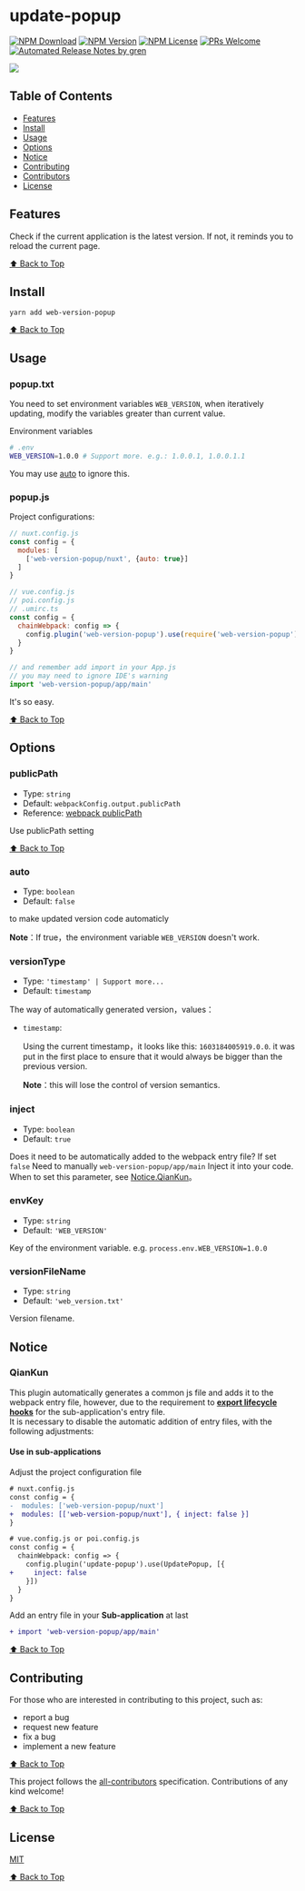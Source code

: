 # update-popup

[![NPM Download](https://badgen.net/npm/dm/web-version-popup)](https://www.npmjs.com/package/web-version-popup)
[![NPM Version](https://badge.fury.io/js/%40wsj%2Fupdate-popup.svg)](https://www.npmjs.com/package/web-version-popup)
[![NPM License](https://badgen.net/npm/license/web-version-popup)](https://github.com/wangshaojie1995/web-version-check/blob/master/LICENSE)
[![PRs Welcome](https://img.shields.io/badge/PRs-welcome-brightgreen.svg)](https://github.com/wangshaojie1995/web-version-check/pulls)
[![Automated Release Notes by gren](https://img.shields.io/badge/%F0%9F%A4%96-release%20notes-00B2EE.svg)](https://github-tools.github.io/github-release-notes/)

![](https://user-images.githubusercontent.com/53422750/88611099-eb654b00-d0ba-11ea-89b9-ca92afc1078c.gif)

## Table of Contents

- [Features](#features)
- [Install](#install)
- [Usage](#usage)
- [Options](#options)
- [Notice](#notice)
- [Contributing](#contributing)
- [Contributors](#contributors)
- [License](#license)

## Features

Check if the current application is the latest version. If not, it reminds you to reload the current page.

[⬆ Back to Top](#table-of-contents)

## Install

```console
yarn add web-version-popup
```

[⬆ Back to Top](#table-of-contents)

## Usage
### popup.txt

You need to set environment variables `WEB_VERSION`, when iteratively updating, modify the variables greater than current value.

Environment variables

```bash
# .env
WEB_VERSION=1.0.0 # Support more. e.g.: 1.0.0.1, 1.0.0.1.1
```

You may use [auto](#auto) to ignore this.

### popup.js

Project configurations:

```js
// nuxt.config.js
const config = {
  modules: [
    ['web-version-popup/nuxt', {auto: true}]
  ]
}
```

```js
// vue.config.js 
// poi.config.js 
// .umirc.ts
const config = {
  chainWebpack: config => {
    config.plugin('web-version-popup').use(require('web-version-popup'), [{auto: true}])
  }
}

// and remember add import in your App.js
// you may need to ignore IDE's warning
import 'web-version-popup/app/main'
```


It's so easy.

[⬆ Back to Top](#table-of-contents)

## Options

### publicPath

- Type: `string`
- Default: `webpackConfig.output.publicPath`
- Reference: [webpack publicPath](https://webpack.docschina.org/configuration/output/#outputpublicpath)

Use publicPath setting

[⬆ Back to Top](#table-of-contents)

### auto

- Type: `boolean`
- Default: `false`

to make updated version code automaticly

**Note**：If true，the environment variable `WEB_VERSION` doesn't work.

### versionType

- Type: `'timestamp' | Support more...`
- Default: `timestamp`

The way of automatically generated version，values：

- `timestamp`:

  Using the current timestamp，it looks like this: `1603184005919.0.0`. it was put in the first place to ensure that it would always be bigger than the previous version.

  **Note**：this will lose the control of version semantics.

### inject

- Type: `boolean`
- Default: `true`

Does it need to be automatically added to the webpack entry file?
If set `false` Need to manually `web-version-popup/app/main` Inject it into your code.
When to set this parameter, see [Notice.QianKun](#qiankun)。

### envKey

- Type: `string`
- Default: `'WEB_VERSION'`

Key of the environment variable. e.g. `process.env.WEB_VERSION=1.0.0`

### versionFileName

- Type: `string`
- Default: `'web_version.txt'`

Version filename.

## Notice

### QianKun

This plugin automatically generates a common js file and adds it to the webpack entry file,
however, due to the requirement to **[export lifecycle hooks](https://qiankun.umijs.org/zh/guide/getting-started#1-%E5%AF%BC%E5%87%BA%E7%9B%B8%E5%BA%94%E7%9A%84%E7%94%9F%E5%91%BD%E5%91%A8%E6%9C%9F%E9%92%A9%E5%AD%90)** for the sub-application's entry file.  
It is necessary to disable the automatic addition of entry files, with the following adjustments:

#### Use in sub-applications

Adjust the project configuration file

```diff
# nuxt.config.js
const config = {
-  modules: ['web-version-popup/nuxt']
+  modules: [['web-version-popup/nuxt'], { inject: false }]
}

# vue.config.js or poi.config.js
const config = {
  chainWebpack: config => {
    config.plugin('update-popup').use(UpdatePopup, [{
+     inject: false
    }])
  }
}
```

Add an entry file in your **Sub-application** at last

```diff
+ import 'web-version-popup/app/main'
```

[⬆ Back to Top](#table-of-contents)

## Contributing

For those who are interested in contributing to this project, such as:

- report a bug
- request new feature
- fix a bug
- implement a new feature

[⬆ Back to Top](#table-of-contents)


<!-- markdownlint-restore -->
<!-- prettier-ignore-end -->

<!-- ALL-CONTRIBUTORS-LIST:END -->

This project follows the [all-contributors](https://github.com/all-contributors/all-contributors) specification. Contributions of any kind welcome!

[⬆ Back to Top](#table-of-contents)

## License

[MIT](./LICENSE)

[⬆ Back to Top](#table-of-contents)
